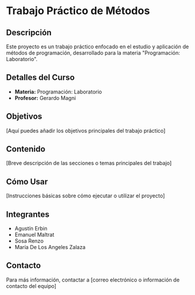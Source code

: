 # Trabajo Práctico de Métodos

## Descripción
Este proyecto es un trabajo práctico enfocado en el estudio y aplicación de métodos de programación, desarrollado para la materia "Programación: Laboratorio".

## Detalles del Curso
- **Materia:** Programación: Laboratorio
- **Profesor:** Gerardo Magni

## Objetivos
[Aquí puedes añadir los objetivos principales del trabajo práctico]

## Contenido
[Breve descripción de las secciones o temas principales del trabajo]

## Cómo Usar
[Instrucciones básicas sobre cómo ejecutar o utilizar el proyecto]

## Integrantes
- Agustín Erbin
- Emanuel Maltrat
- Sosa Renzo
- María De Los Angeles Zalaza

## Contacto
Para más información, contactar a [correo electrónico o información de contacto del equipo]
